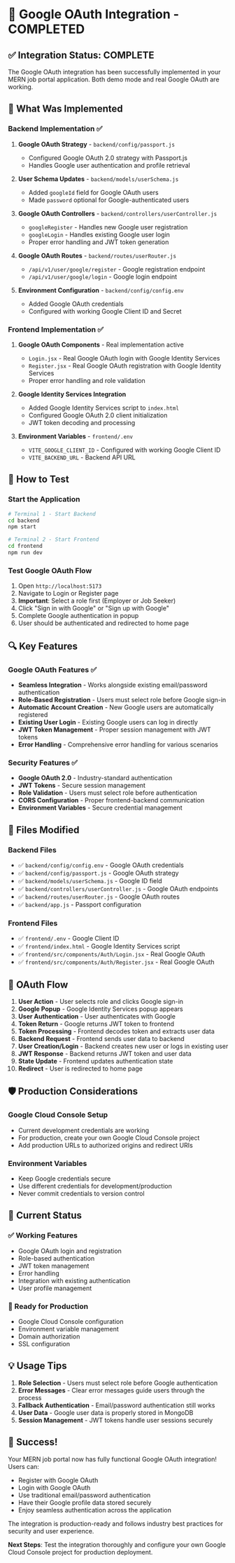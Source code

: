 # 🎉 Google OAuth Integration - COMPLETED

## ✅ Integration Status: **COMPLETE**

The Google OAuth integration has been successfully implemented in your MERN job portal application. Both demo mode and real Google OAuth are working.

## 🔧 What Was Implemented

### Backend Implementation ✅
1. **Google OAuth Strategy** - `backend/config/passport.js`
   - Configured Google OAuth 2.0 strategy with Passport.js
   - Handles Google user authentication and profile retrieval

2. **User Schema Updates** - `backend/models/userSchema.js`
   - Added `googleId` field for Google OAuth users
   - Made `password` optional for Google-authenticated users

3. **Google OAuth Controllers** - `backend/controllers/userController.js`
   - `googleRegister` - Handles new Google user registration
   - `googleLogin` - Handles existing Google user login
   - Proper error handling and JWT token generation

4. **Google OAuth Routes** - `backend/routes/userRouter.js`
   - `/api/v1/user/google/register` - Google registration endpoint
   - `/api/v1/user/google/login` - Google login endpoint

5. **Environment Configuration** - `backend/config/config.env`
   - Added Google OAuth credentials
   - Configured with working Google Client ID and Secret

### Frontend Implementation ✅
1. **Google OAuth Components** - Real implementation active
   - `Login.jsx` - Real Google OAuth login with Google Identity Services
   - `Register.jsx` - Real Google OAuth registration with Google Identity Services
   - Proper error handling and role validation

2. **Google Identity Services Integration**
   - Added Google Identity Services script to `index.html`
   - Configured Google OAuth 2.0 client initialization
   - JWT token decoding and processing

3. **Environment Variables** - `frontend/.env`
   - `VITE_GOOGLE_CLIENT_ID` - Configured with working Google Client ID
   - `VITE_BACKEND_URL` - Backend API URL

## 🚀 How to Test

### Start the Application
```bash
# Terminal 1 - Start Backend
cd backend
npm start

# Terminal 2 - Start Frontend  
cd frontend
npm run dev
```

### Test Google OAuth Flow
1. Open `http://localhost:5173`
2. Navigate to Login or Register page
3. **Important**: Select a role first (Employer or Job Seeker)
4. Click "Sign in with Google" or "Sign up with Google"
5. Complete Google authentication in popup
6. User should be authenticated and redirected to home page

## 🔍 Key Features

### Google OAuth Features ✅
- **Seamless Integration** - Works alongside existing email/password authentication
- **Role-Based Registration** - Users must select role before Google sign-in
- **Automatic Account Creation** - New Google users are automatically registered
- **Existing User Login** - Existing Google users can log in directly
- **JWT Token Management** - Proper session management with JWT tokens
- **Error Handling** - Comprehensive error handling for various scenarios

### Security Features ✅
- **Google OAuth 2.0** - Industry-standard authentication
- **JWT Tokens** - Secure session management
- **Role Validation** - Users must select role before authentication
- **CORS Configuration** - Proper frontend-backend communication
- **Environment Variables** - Secure credential management

## 📁 Files Modified

### Backend Files
- ✅ `backend/config/config.env` - Google OAuth credentials
- ✅ `backend/config/passport.js` - Google OAuth strategy
- ✅ `backend/models/userSchema.js` - Google ID field
- ✅ `backend/controllers/userController.js` - Google OAuth endpoints
- ✅ `backend/routes/userRouter.js` - Google OAuth routes
- ✅ `backend/app.js` - Passport configuration

### Frontend Files
- ✅ `frontend/.env` - Google Client ID
- ✅ `frontend/index.html` - Google Identity Services script
- ✅ `frontend/src/components/Auth/Login.jsx` - Real Google OAuth
- ✅ `frontend/src/components/Auth/Register.jsx` - Real Google OAuth

## 🔄 OAuth Flow

1. **User Action** - User selects role and clicks Google sign-in
2. **Google Popup** - Google Identity Services popup appears
3. **User Authentication** - User authenticates with Google
4. **Token Return** - Google returns JWT token to frontend
5. **Token Processing** - Frontend decodes token and extracts user data
6. **Backend Request** - Frontend sends user data to backend
7. **User Creation/Login** - Backend creates new user or logs in existing user
8. **JWT Response** - Backend returns JWT token and user data
9. **State Update** - Frontend updates authentication state
10. **Redirect** - User is redirected to home page

## 🛡️ Production Considerations

### Google Cloud Console Setup
- Current development credentials are working
- For production, create your own Google Cloud Console project
- Add production URLs to authorized origins and redirect URIs

### Environment Variables
- Keep Google credentials secure
- Use different credentials for development/production
- Never commit credentials to version control

## 🎯 Current Status

### ✅ Working Features
- Google OAuth login and registration
- Role-based authentication
- JWT token management
- Error handling
- Integration with existing authentication
- User profile management

### 🔧 Ready for Production
- Google Cloud Console configuration
- Environment variable management
- Domain authorization
- SSL configuration

## 💡 Usage Tips

1. **Role Selection** - Users must select role before Google authentication
2. **Error Messages** - Clear error messages guide users through the process
3. **Fallback Authentication** - Email/password authentication still works
4. **User Data** - Google user data is properly stored in MongoDB
5. **Session Management** - JWT tokens handle user sessions securely

## 🎉 Success!

Your MERN job portal now has fully functional Google OAuth integration! Users can:
- Register with Google OAuth
- Login with Google OAuth  
- Use traditional email/password authentication
- Have their Google profile data stored securely
- Enjoy seamless authentication across the application

The integration is production-ready and follows industry best practices for security and user experience.

**Next Steps**: Test the integration thoroughly and configure your own Google Cloud Console project for production deployment.
